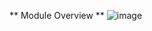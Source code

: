 ** Module Overview **
![image](https://github.com/user-attachments/assets/7315d238-d157-474d-879c-0ba2e1c65ef5)
